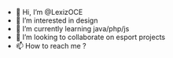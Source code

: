- 👋 Hi, I’m @LexizOCE
- 👀 I’m interested in design
- 🌱 I’m currently learning java/php/js
- 💞️ I’m looking to collaborate on esport projects
- 📫 How to reach me ?

<!---
LexizOCE/LexizOCE is a ✨ special ✨ repository because its `README.md` (this file) appears on your GitHub profile.
You can click the Preview link to take a look at your changes.
--->
